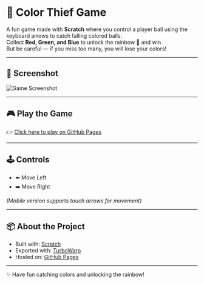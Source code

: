 # 🎨 Color Thief Game  

A fun game made with **Scratch** where you control a player ball using the keyboard arrows to catch falling colored balls.  
Collect **Red, Green, and Blue** to unlock the rainbow 🌈 and win.  
But be careful — if you miss too many, you will lose your colors!  

---

## 📸 Screenshot  
![Game Screenshot](<img width="1920" height="841" alt="image" src="https://github.com/user-attachments/assets/b1f2cdf3-2186-4d5c-b189-b7ec9d46171b" />
)

---

## 🎮 Play the Game  
👉 [Click here to play on GitHub Pages](https://afafayman.github.io/Color-Thief-Game/)  

---

## 🕹️ Controls  
- ⬅️ Move Left  
- ➡️ Move Right  

*(Mobile version supports touch arrows for movement)*  

---

## 📦 About the Project  
- Built with: [Scratch](https://scratch.mit.edu/)  
- Exported with: [TurboWarp](https://turbowarp.org/)  
- Hosted on: [GitHub Pages](https://pages.github.com/)  

---

✨ Have fun catching colors and unlocking the rainbow!
